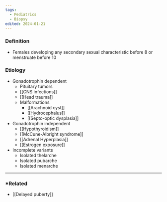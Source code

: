 ```yaml
---
tags:
  - Pediatrics
  - Biopsy
edited: 2024-01-21
---
```


### Definition
- Females developing any secondary sexual characteristic before 8 or menstruate before 10
### Etiology
- Gonadotrophin dependent
	- Pituitary tumors
	- [[CNS infections]]
	- [[Head trauma]]
	- Malformations
		- [[Arachnoid cyst]]
		- [[Hydrocephalus]]
		- [[Septo-optic dysplasia]] 
- Gonadotrophin independent
	- [[Hypothyroidism]]
	- [[McCune-Albright syndrome]]
	- [[Adrenal Hyperplasia]] 
	- [[Estrogen exposure]]
- Incomplete variants
	- Isolated thelarche
	- Isolated pubarche
	- Isolated menarche
---
### *Related
- [[Delayed puberty]] 